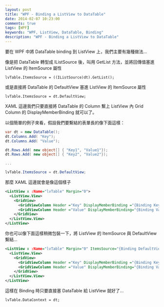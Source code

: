 ```yaml
---
layout: post
title: "WPF - Binding a ListView to DataTable"
date: 2014-02-07 10:23:00
comments: true
tags: [WPF]
keywords: "WPF, ListView, DataTable, Binding"
description: "WPF - Binding a ListView to DataTable"
---
```


要在 WPF 中將 DataTable binding 到 ListView 上，我們主要有幾種做法…  

<!-- More -->

像是把 DataTable 轉型成 IListSource 後，叫用 GetList 方法，並將回傳值塞進 ListView 的 ItemSource 屬性  

    lvTable.ItemsSource = ((IListSource)dt).GetList();


或是直接將 DataTable 的 DefaultView 塞進 ListView 的 ItemSource 屬性  

    lvTable.ItemsSource = dt.DefaultView;


XAML 這邊我們只要直接將 DataTable 的 Column 繫上 ListView 內 Grid Column 的 DisplayMemberBinding 就可以了。  

以個簡單的例子來看，假設我們要繫結的表單長的像下面這樣：  

```c#
var dt = new DataTable();
dt.Columns.Add( "Key");
dt.Columns.Add( "Value");

dt.Rows.Add( new object[] { "Key1", "Value1"});
dt.Rows.Add( new object[] { "Key2", "Value2"});

...

lvTable.ItemsSource = dt.DefaultView;
```


那麼 XAML 這邊就會是像這個樣子  

```xml
<ListView x :Name="lvTable" Margin="0">
  <ListView.View>
    <GridView>
      <GridViewColumn Header ="Key" DisplayMemberBinding ="{Binding Key}"/>
      <GridViewColumn Header ="Value" DisplayMemberBinding="{Binding Value}"/>
    </GridView>
  </ListView.View>
</ListView>
```


你也可以像下面這樣稍微包裝一下，將 ListView 的 ItemSource 與 DefaultView 繫結...

```xml
<ListView x :Name="lvTable" Margin="0" ItemsSource="{Binding DefaultView}">
  <ListView.View>
    <GridView>
      <GridViewColumn Header ="Key" DisplayMemberBinding ="{Binding Key}"/>
      <GridViewColumn Header ="Value" DisplayMemberBinding="{Binding Value}"/>
    </GridView>
  </ListView.View>
</ListView>
```

這樣在 Binding 時只要直接塞 DataTable 給 ListView 就好了...  

    lvTable.DataContext = dt;
